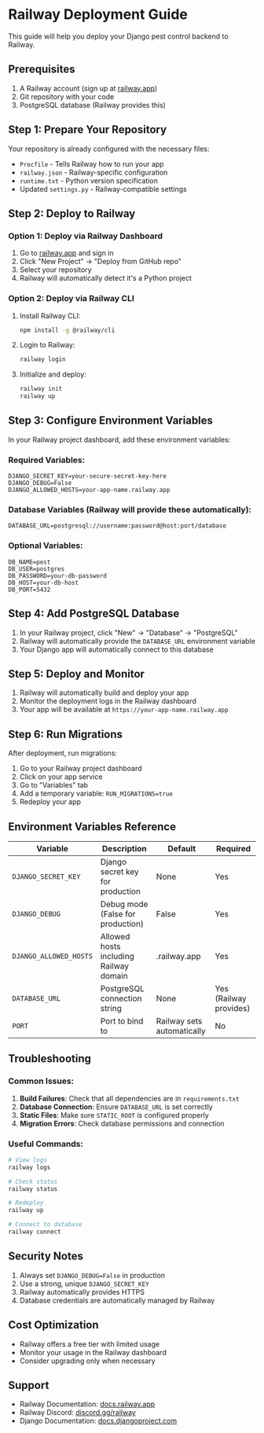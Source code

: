 # Railway Deployment Guide

This guide will help you deploy your Django pest control backend to Railway.

## Prerequisites

1. A Railway account (sign up at [railway.app](https://railway.app))
2. Git repository with your code
3. PostgreSQL database (Railway provides this)

## Step 1: Prepare Your Repository

Your repository is already configured with the necessary files:
- `Procfile` - Tells Railway how to run your app
- `railway.json` - Railway-specific configuration
- `runtime.txt` - Python version specification
- Updated `settings.py` - Railway-compatible settings

## Step 2: Deploy to Railway

### Option 1: Deploy via Railway Dashboard

1. Go to [railway.app](https://railway.app) and sign in
2. Click "New Project" → "Deploy from GitHub repo"
3. Select your repository
4. Railway will automatically detect it's a Python project

### Option 2: Deploy via Railway CLI

1. Install Railway CLI:
   ```bash
   npm install -g @railway/cli
   ```

2. Login to Railway:
   ```bash
   railway login
   ```

3. Initialize and deploy:
   ```bash
   railway init
   railway up
   ```

## Step 3: Configure Environment Variables

In your Railway project dashboard, add these environment variables:

### Required Variables:
```
DJANGO_SECRET_KEY=your-secure-secret-key-here
DJANGO_DEBUG=False
DJANGO_ALLOWED_HOSTS=your-app-name.railway.app
```

### Database Variables (Railway will provide these automatically):
```
DATABASE_URL=postgresql://username:password@host:port/database
```

### Optional Variables:
```
DB_NAME=pest
DB_USER=postgres
DB_PASSWORD=your-db-password
DB_HOST=your-db-host
DB_PORT=5432
```

## Step 4: Add PostgreSQL Database

1. In your Railway project, click "New" → "Database" → "PostgreSQL"
2. Railway will automatically provide the `DATABASE_URL` environment variable
3. Your Django app will automatically connect to this database

## Step 5: Deploy and Monitor

1. Railway will automatically build and deploy your app
2. Monitor the deployment logs in the Railway dashboard
3. Your app will be available at `https://your-app-name.railway.app`

## Step 6: Run Migrations

After deployment, run migrations:
1. Go to your Railway project dashboard
2. Click on your app service
3. Go to "Variables" tab
4. Add a temporary variable: `RUN_MIGRATIONS=true`
5. Redeploy your app

## Environment Variables Reference

| Variable | Description | Default | Required |
|----------|-------------|---------|----------|
| `DJANGO_SECRET_KEY` | Django secret key for production | None | Yes |
| `DJANGO_DEBUG` | Debug mode (False for production) | False | Yes |
| `DJANGO_ALLOWED_HOSTS` | Allowed hosts including Railway domain | .railway.app | Yes |
| `DATABASE_URL` | PostgreSQL connection string | None | Yes (Railway provides) |
| `PORT` | Port to bind to | Railway sets automatically | No |

## Troubleshooting

### Common Issues:

1. **Build Failures**: Check that all dependencies are in `requirements.txt`
2. **Database Connection**: Ensure `DATABASE_URL` is set correctly
3. **Static Files**: Make sure `STATIC_ROOT` is configured properly
4. **Migration Errors**: Check database permissions and connection

### Useful Commands:

```bash
# View logs
railway logs

# Check status
railway status

# Redeploy
railway up

# Connect to database
railway connect
```

## Security Notes

1. Always set `DJANGO_DEBUG=False` in production
2. Use a strong, unique `DJANGO_SECRET_KEY`
3. Railway automatically provides HTTPS
4. Database credentials are automatically managed by Railway

## Cost Optimization

- Railway offers a free tier with limited usage
- Monitor your usage in the Railway dashboard
- Consider upgrading only when necessary

## Support

- Railway Documentation: [docs.railway.app](https://docs.railway.app)
- Railway Discord: [discord.gg/railway](https://discord.gg/railway)
- Django Documentation: [docs.djangoproject.com](https://docs.djangoproject.com)

